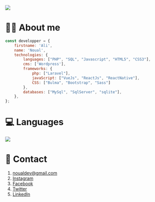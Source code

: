  <img src="https://github-readme-stats.vercel.app/api?username=NoualAli&show_icons=true"/>

# 👨‍💻 About me
``` javascript
const developper = {
    firstname: 'Ali',
    name: 'Noual',
    technologies: {
        languages: ["PHP", "SQL", "Javascript", "HTML5", "CSS3"],
        cms: ['Wordpress'],
        frameworks: {
            php: ["Laravel"],
            javaScript: ["VueJs", "ReactJs", "ReactNative"],
            CSS: ["Bulma", "Bootstrap", "Sass"]
        },
        databases: ["MySql", "SqlServer", "sqlite"],
    },
};
```
# 💻 Languages
<img src="https://github-readme-stats.vercel.app/api/top-langs/?username=NoualAli&theme=blue-green"/>

# 📧 Contact

  1. noualdev@gmail.com
  2. [Instagram](https://www.instagram.com/_ro__yal/)
  3. [Facebook](https://web.facebook.com/ali.nl.3781)
  4. [Twitter](https://twitter.com/noual_ali)
  5. [LinkedIn](https://linkedin.com/in/ali-noual)
